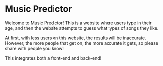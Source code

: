 # Music Predictor

Welcome to Music Predictor! This is a website where users type in their age, and then the website attempts to guess what types of songs they like. 

At first, with less users on this website, the results will be inaccurate. However, the more people that get on, the more accurate it gets, so please share with people you know!

This integrates both a front-end and back-end!